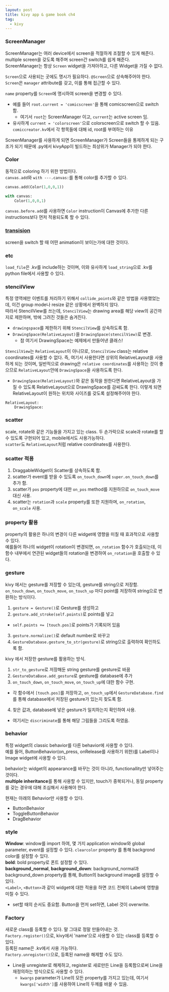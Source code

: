 ```yaml
---
layout: post
title: kivy app & game book ch4
tag:
  - kivy
---
```


### ScreenManager
ScreenManager는 여러 device에서 screen을 적절하게 조절할 수 있게 해준다.  
multiple screen을 갖도록 해주며 screen간 switch를 쉽게 해준다.  
ScreenManager는 항상 `Screen` widget을 가져아하고, 다른 Widget을 가질 수 없다.  

`Screen`으로 사용되는 곳에도 명시가 필요하다. `@Screen`으로 상속해주어야 한다.  
`Screen`은 `manager` attribute를 갖고, 이를 통해 접근할 수 있다.  

`name` property를 `Screen`에 명시하여 screen을 변경할 수 있다.  
  * 예를 들어 `root.current = 'comicscreen'`을 통해 comicscreen으로 switch 함.
    * 여기서 `root`는 ScreenManager 이고, `current`는 active screen 임. 
  * 유사하게 `current = 'colorscreen'`으로 colorscreen으로 switch 할 수 있음.
    `comiccreator.kv`에서 각 항목들에 대해 id, root를 부여하는 이유

ScreenManager를 사용하게 되면 ScreenManager가 Screen들을 통제하게 되는 구조가 되기 때문에 .py에서 kivyApp이 빌드하는 최상위가 Manager가 되야 한다.  

### Color
동적으로 coloring 하기 위한 방법이다.  
`canvas.add`와 `with ---.canvas:`를 통해 color를 추가할 수 있다.  
```python
canvas.add(Color(1,0,0,1))

with canvas:
    Color(1,0,0,1)
```

`canvas.before.add`를 사용하면 `Color` instruction이 Canvas에 추가한 다른 instructions보다 먼저 적용되도록 할 수 있다.

### [transision](https://kivy.org/doc/stable/api-kivy.uix.screenmanager.html#changing-transitions)
screen을 switch 할 때 어떤 animation이 보이는가에 대한 것이다. 

### etc
`load_file`은 .kv를 include하는 것이며, 이와 유사하게 `load_string`으로 .kv를 python file에서 사용할 수 있다.  

### stencilView
특정 영역에만 이벤트를 처리하기 위해서 `collide_points`와 같은 방법을 사용했었는데, 이건 group mode나 resize 같은 상황에서 완벽하지 않다.  
따라서 StencilView를 쓰는데, `StencilView`는 drawing area를 해당 view의 공간까지로 제한하며, 밖에 그려진 것들은 숨겨진다.
  * `drawingspace`를 제한하기 위해 `StencilView`를 상속하도록 함.
  * `DrawingSpace(RelativeLayout)`을 `DrawingSpace(stencilView)`로 변경.
    * 참 여기서 DrawingSpace는 예제에서 만들어낸 클래스!

`StencilView`는 `RelativeLayout`이 아니므로, `StencilView` class는 relative coordinates를 사용할 수 없다. 즉, 여기서 사용한다면 상위의 RelativeLayout을 사용하게 되는 것이며, 일반적으로 drawing은 `relative coordinates`를 사용하는 것이 좋으므로 `RelativeLayout`안에 `DrawingSpace`을 사용하도록 한다.
  * `DrawingSpace(RelativeLayout)`와 같은 동작을 원한다면 RelativeLayout을 가질 수 있도록 RelativeLayout으로 DrawingSpace를 감싸도록 한다. 이렇게 되면 RelativeLayout이 원하는 위치와 사이즈를 갖도록 설정해주어야 한다.  
  ```
  RelativeLayout:
      DrawingSpace:
  ```

### scatter
scale, rotate와 같은 기능들을 가지고 있는 class. 두 손가락으로 scale과 rotate를 할 수 있도록 구현되어 있고, mobile에서도 사용가능하다.  
`scatter`도 `RelativeLayout`처럼 relative coordinates를 사용한다.  
  
### scatter 적용  
1. DraggableWidget이 Scatter를 상속하도록 함.
2. scatter가 event를 받을 수 있도록 `on_touch_down`에 `super.on_touch_down`를 추가 함.
3. scatter가 `pos` property에 대한 `on_pos` method를 지원하므로 `on_touch_move` 대신 사용.
4. scatter는 `rotation`과 `scale` property를 또한 지원하며, `on_rotation`, `on_scale` 사용.

### property 활용
property의 활용은 하나의 변경이 다른 widget에 영향을 미칠 때 효과적으로 사용할 수 있다.  
예를들어 하나의 widget이 rotation이 변경되면, `on_rotation` 함수가 호출되는데, 이 함수 내부에서 연관된 widget들의 rotation을 변경하여 `on_rotation`을 호출할 수 있다.
  
### gesture
kivy 에서는 gesture를 저장할 수 있는데, gesture를 string으로 저장함.  
`on_touch_down`, `on_touch_move`, `on_touch_up` 마다 point를 저장하여 string으로 변환하는 방식이다.
1. `gesture = Gesture()`로 Gesture를 생성하고
2. `gesture.add_stroke(self.points)`로 points를 넣고
  * `self.points += [touch.pos]`로 points가 기록되어 있음
3. `gesture.normalize()`로 default number로 바꾸고
4. `GestureDatabase.gesture_to_str(gesture)`로 string으로 출력하여 확인하도록 함.

kivy 에서 저장한 gesture를 활용하는 방식.  
1. `str_to_gesture`로 저장해둔 string gesture를 gesture로 바꿈
2. `GestureDataBase.add_gesture`로 gesture를 database에 추가
3. `on_touch_down`, `on_touch_move`, `on_touch_up`에 대한 함수 구현.  
  * 각 함수에서 `[touch.pos]`를 저장하고, `on_touch_up`에서 `GestureDatabase.find`를 통해 database에서 저장된 gesture가 있는지 찾도록 함.
4. 찾은 값과, database에 넣은 gesture가 일치하는지 확인하여 사용.
  * 여기서는 `discriminate`를 통해 해당 그림들을 그리도록 하였음.

### behavior
특정 widget의 classic behavior를 다른 behavior에 사용할 수 있다.  
예를 들어, ButtonBehavior(on_press, onRelease를 사용하기 위한)를 Label이나 Image widget에 사용할 수 있다.  

behavior는 widget의 appearance를 바꾸는 것이 아니라, functionallity만 넣어주는 것이다.  
**multiple inheritance**를 통해 사용할 수 있지만, touch가 중복되거나, 동일 property를 갖는 경우에 대해 조심해서 사용해야 한다.  

현재는 아래의 Behavior만 사용할 수 있다.  
* ButtonBehavior
* ToggleButtonBehavior
* DragBehavior

### style
**Window**: window를 import 하여, 몇 가지 application window와 global parameter, event를 설정할 수 있다. `clearcolor` property 를 통해 backgrond color를 설정할 수 있다.  
**bold**: bold property로 폰트 설정할 수 있다.  
**background_normal**, **background_down**: background_normal과 background_down property를 통해, Button의 background image를 설정할 수 있다.  
`<Label>`, `<Button>`과 같이 widget에 대한 적용을 하면 코드 전체의 Label에 영향을 미칠 수 있다.  
  * set할 때의 순서도 중요함. Button을 먼저 set하면, Label 것이 overwrite.

### Factory
새로운 class를 등록할 수 있다. 말 그대로 정말 만들어내는 것.  
`Factory.register()`으로, kivy에서 'name'으로 사용할 수 있는 class를 등록할 수 있다.  
등록된 name은 .kv에서 사용 가능하다.  
`Factory.unregister()`으로, 등록된 name을 해제할 수도 있다.  
  * Line을 unregister로 해제하고, register로 새로만든 Line을 등록함으로써 Line을 재정의하는 방식으로도 사용할 수 있다.  
    * `kwargs` parameter가 Line의 모든 property를 가지고 있는데, 여기서 `kwargs['width']`를 사용하여 Line의 두께를 바꿀 수 있음.